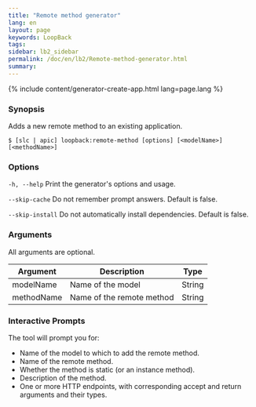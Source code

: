 ```yaml
---
title: "Remote method generator"
lang: en
layout: page
keywords: LoopBack
tags:
sidebar: lb2_sidebar
permalink: /doc/en/lb2/Remote-method-generator.html
summary:
---
```


{% include content/generator-create-app.html lang=page.lang %}

### Synopsis

Adds a new remote method to an existing application.

```shell
$ [slc | apic] loopback:remote-method [options] [<modelName>] [<methodName>]
```

### Options

`-h, --help`
Print the generator's options and usage.

`--skip-cache`
Do not remember prompt answers. Default is false.

`--skip-install`
Do not automatically install dependencies. Default is false.

### Arguments

All arguments are optional.

| Argument      | Description               | Type   |
|---------------|---------------------------|--------|
| modelName     | Name of the model         | String |
| methodName    | Name of the remote method | String |

### Interactive Prompts

The tool will prompt you for:

* Name of the model to which to add the remote method.
* Name of the remote method.
* Whether the method is static (or an instance method).
* Description of the method.
* One or more HTTP endpoints, with corresponding accept and return arguments and their types.
